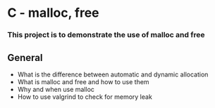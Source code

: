 # C - malloc, free
### This project is to demonstrate the use of malloc and free

## General
- What is the difference between automatic and dynamic allocation
- What is malloc and free and how to use them
- Why and when use malloc
- How to use valgrind to check for memory leak
